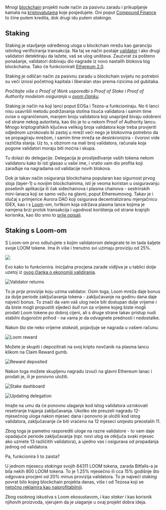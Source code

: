Mnogi [blockchain](https://bitfalls.com/hr/2017/08/20/blockchain-explained-blockchain-works/) projekti nude način za pasivnu zaradu i prikupljanje kamata na [kriptovalutama](https://bitfalls.com/hr/2017/08/20/cryptocurrency/) koje posjedujete. Oni poput [Compound Finance](https://bitfalls.com/hr/2019/01/22/make-your-crypto-work-for-you-earning-interest-on-crypto-loans/) to čine putem kredita, dok drugi idu putem _stakinga_.

## Staking

Staking je stavljanje određenog uloga u blockchain mrežu kao garanciju istinitog verificiranja transakcija. Na taj se način postaje [validator](https://bitfalls.com/validators) i ako drugi validatori detektiraju da lažete, vaš se ulog uništava. Zauzvrat za pošteno ponašanje, validatori dobivaju dio nagrade iz novo nastalih blokova tog blockchaina. Tako će funkcionirati [Ethereum 2.0](https://bitfalls.com/hr/tag/two-point-oh/).

Staking je odličan način za pasivnu zaradu u blockchain svijetu no potrebni su veći iznosi početnog kapitala i liberalan stav prema rizicima od gubitaka.

_Pročitajte više o Proof of Work usporedbi s Proof of Stake i Proof of Authority modelom osiguranja u [ovom članku](https://bitfalls.com/2018/04/24/whats-the-difference-between-proof-of-work-pow-proof-of-stake-pos-and-delegated-pos/)._

Staking je način na koji lanci poput EOSa i Tezos-a funkcioniraju. No ti lanci nisu usavršili metodu podržavanja stotina tisuća validatora i samim time ovise o ograničenom, manjem broju validatora koji unaprijed bivaju odobreni od strane nekog autoriteta, kao što je to u nekom Proof of Authority lancu. Mnogo kriptografskih ključeva velikog broja validatora koje treba provjeriti odjednom uzrokovalo bi zastoj u mreži veći nego je blokovima potrebno da se propagiraju mrežom, i samim time mreža se desinkronizira - čvorovi vide različita stanja. Uz to, s obzirom na mali broj validatora, računala koja pogone validatori moraju biti moćna i skupa.

Tu dolazi do delegacije. Delegacija je proslijeđivanje vaših tokena nekom validatoru kako bi isti glasao u vaše ime, i vratio vam dio profita koji zarađuje na nagradama od validacije novih blokova.

Dok je takav način osiguranja blockchaina popularan kao sigurnost prvog sloja (layer-1) u novijim blockchainima, isti je veoma koristan u osiguravanju posebnih aplikacija ili čak sidechainova i plasma chainova - sestrinskih mini-lanaca koji se samo vežu na glavni, poput Ethereumovog. Takav je i slučaj s primjerice Aurora DAO koji osigurava decentraliziranu mjenjačnicu IDEX, kao i s [Loom](https://bitfalls.com/hr/2018/03/14/loom-token-lifelong-membership-loom-dappchains/)-om, tvrtkom koja održava plasma lance kojima je namjena brzi protok transakcija i ugodnost korištenja od strane krajnjih korisnika, kao što smo to [prije opisali](https://bitfalls.com/hr/2018/08/25/plasma-update-loom-now-has-3-sidechains-in-production/).

## Staking s Loom-om

S Loom-om prvo odlučujete s kojim validatorom delegirate te im tada šaljete svoje LOOM tokene. Ima ih više i trenutno svi uzimaju proviziju od 25%.

![](https://bitfalls.com/wp-content/uploads/2018/10/01-3.png)

Evo kako to funkcionira. Inicijalna procjena zarade vidljiva je u tablici dolje uzetoj iz [ovog članka o ekonomiji validiranja](https://medium.com/loom-network/plasmachain-validator-staking-economics-part-1-e816d5825849).

![Validator returns](https://cdn-images-1.medium.com/max/1200/1*ItpAo6GZ1MYnFjEdH5SGBA.png)

To je _prije_ provizije koju uzima validator. Osim toga, Loom mreža daje bonus za dulje periode zaključavanja tokena - zaključavanje na godinu dana daje najveći bonus. To znači da vam vaš ulog neće biti dostupan dulje vrijeme i da biste mogli propustiti sljedeći _bull run_ za vrijeme kojeg biste mogli prodati Loom tokene po dobroj cijeni, ali s druge strane takav pristup nudi stabilni dugoročni prihod - na vama je da odvagnete prednosti i nedostatke.

Nakon što ste neko vrijeme _stakeali_, pojavljuje se nagrada u vašem računu.

![Loom reward](https://bitfalls.com/wp-content/uploads/2018/10/02-1.png)

Možete je skupiti i depozitirati na svoj kripto novčanik na plasma lancu klikom na Claim Reward gumb.

![Reward deposited](https://bitfalls.com/wp-content/uploads/2018/10/04.png)

Nakon toga možete skupljenu nagradu izvući na glavni Ethereum lanac i prodati je, ili je ponovno uložiti.

![Stake dashboard](https://bitfalls.com/wp-content/uploads/2018/10/05.png)

![Updating delegation](https://bitfalls.com/wp-content/uploads/2018/10/06.png)

Imajte na umu da će ponovno ulaganje kod istog validatora uzrokovati resetiranje trajanja zaključavanja. Ukoliko ste preuzeli nagradu 12-mjesečnog uloga nakon mjesec dana i ponovno je uložili kod istog validatora, zaključavanje će biti vraćeno na 12 mjeseci umjesto preostalih 11. 

Zbog toga je pametno rasporediti uloge na razne validatore - to vam daje opadajuće periode zaključavanja (npr. novi ulog se otključa svaki mjesec ako uzmete 13 različitih validatora), a ujedno vas i osigurava od propadanja jednog od validatora.

Pa, funkcionira li to zaista?

U jednom mjesecu _stakinga_ svojih 64311 LOOM tokena, zarada Bitfalls-a je bila nekih 800 LOOM tokena. To je 1.25% mjesečno ili cca 15% godišnje što odgovara procjeni od 20% minus provizija validatora. To je najveći _staking_ povrat bilo kojeg blockchain projekta danas, više i od Tezosa koji se [netočno reklamira kao najprofitabilniji](https://cryptobriefing.com/tezos-most-profitable-staking/).

Zbog osobnog iskustva s Loom ekosustavom, i kao _staker_ i kao korisnik njihovih proizvoda, vjerujem da je ulaganje u ovaj projekt dobra ideja.